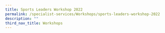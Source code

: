 ```yaml
---
title: Sports Leaders Workshop 2022
permalink: /specialist-services/Workshops/sports-leaders-workshop-2022
description: ""
third_nav_title: Workshops
---
```

